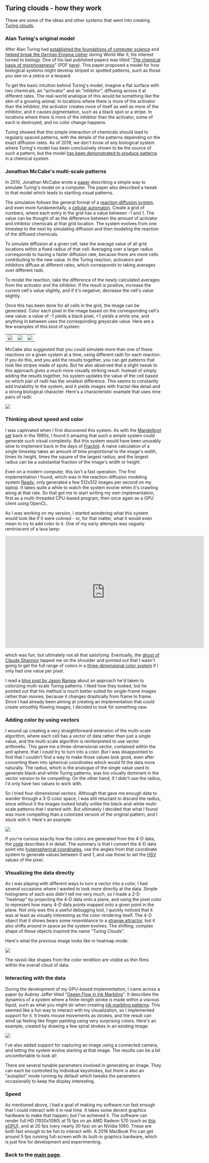 
## Turing clouds - how they work

These are some of the ideas and other systems that went into creating [Turing
clouds](.).

### Alan Turing's original model

After Alan Turing had [established the foundations of computer
science](https://en.wikipedia.org/wiki/Turing%27s_proof) and
[helped break the German Enigma
cipher](https://en.wikipedia.org/wiki/Cryptanalysis_of_the_Enigma) during
World War II, his interest turned to biology.  One of his last published
papers was titled "[The chemical basis of
morphogenesis](https://doi.org/10.1098/rstb.1952.0012)" (PDF
[here](http://www.dna.caltech.edu/courses/cs191/paperscs191/turing.pdf)).
This paper proposed a model for how biological systems might develop striped
or spotted patterns, such as those you see on a zebra or a leopard.

To get the basic intuition behind Turing's model, imagine a flat surface
with two chemicals, an "activator" and an "inhibitor", diffusing across it
at different rates.  The real-world analogue of this would be something
like the skin of a growing animal.  In locations where there is more of the
activator than the inhibitor, the activator creates more of itself as well
as more of the inhibitor, and it causes pigmentation, such as a black spot
or a stripe.  In locations where there is more of the inhibitor than the
activator, some of each is destroyed, and no color change happens.

Turing showed that this simple interaction of chemicals should lead to
regularly spaced patterns, with the details of the patterns depending on the
exact diffusion rates.  As of 2019, we don't know of any biological system
where Turing's model has been conclusively shown to be the source of such a
pattern, but the model [has been demonstrated to produce
patterns](https://www.ncbi.nlm.nih.gov/pubmed/10041855) in a chemical system.

### Jonathan McCabe's multi-scale patterns

In 2010, Jonathan McCabe wrote a
[paper](http://www.jonathanmccabe.com/Cyclic_Symmetric_Multi-Scale_Turing_Patterns.pdf)
describing a simple way to simulate Turing's model on a computer. The paper
also described a tweak to that model which leads to startling visual
patterns.

The simulation follows the general format of a [reaction-diffusion
system](https://en.wikipedia.org/wiki/Reaction%E2%80%93diffusion_system),
and even more fundamentally, a [cellular
automaton](https://en.wikipedia.org/wiki/Cellular_automaton).  Create a
grid of numbers, where each entry in the grid has a value between -1 and 1.
The value can be thought of as the difference between the amount of
activator and inhibitor chemicals at that grid location.  The system
evolves from one timestep to the next by simulating diffusion and then
modeling the reaction of the diffused chemicals.

To simulate diffusion at a given cell, take the average value of all grid
locations within a fixed radius of that cell.  Averaging over a larger
radius corresponds to having a faster diffusion rate, because there are
more cells contributing to the new value.  In the Turing reaction,
activators and inhibitors diffuse at different rates, which corresponds to
taking averages over different radii.

To model the reaction, take the difference of the newly calculated
averages from the activator and the inhibitor.  If the result is positive,
increase the current cell's value slightly, and if it's negative, decrease
the cell's value slightly.

Once this has been done for all cells in the grid, the image can be
generated.  Color each pixel in the image based on the corresponding cell's
new value: a value of -1 yields a black pixel, +1 yields a white one, and
anything in between uses the corresponding greyscale value.  Here are a few
examples of this kind of system:

| | | |
|:---:|:---:|:---:|
| ![](images/intro/bw-2scale-1.png) | ![](images/intro/bw-2scale-2.png) | ![](images/intro/bw-2scale-3.png) |

McCabe also suggested that you could simulate more than one of these
reactions on a given system at a time, using different radii for each
reaction. If you do this, and you add the results together, you can get
patterns that look like stripes made of spots. But he also observed that
a slight tweak to this approach gives a much more visually striking result.
Instead of simply adding the results together, his system updates the value
of the cell based on which pair of radii has the smallest difference.  This
seems to constantly add instability to the system, and it yields images
with fractal-like detail and a strong biological character.  Here's a
characteristic example that uses nine pairs of radii:

![](images/intro/bw-multiscale.png#center)

### Thinking about speed and color

I was captivated when I first discovered this system.  As with the
[Mandelbrot set](https://en.wikipedia.org/wiki/Mandelbrot_set) back in the
1990s, I found it amazing that such a simple system could generate such
visual complexity.  But this system would have been unusably slow to
implement back in the days of
[Fractint](https://en.wikipedia.org/wiki/Fractint).  A naive calculation of
a single timestep takes an amount of time proportional to the image's
width, times its height, times the square of the largest radius; and the
largest radius can be a substantial fraction of the image's width or
height.

Even on a modern computer, this isn't a fast operation. The first
implementation I found, which was in the reaction-diffusion modeling system
[Ready](https://github.com/GollyGang/ready), only generated a few 512x512
images per second on my laptop. It takes quite a while to watch the system
evolve when it's crawling along at that rate. So that got me to start
writing my own implementation, first as a multi-threaded CPU-based program,
then once again as a GPU client using OpenCL.

As I was working on my version, I started wondering what this system would
look like if it were colored - or, for that matter, what it would even mean
to try to add color to it.  One of my early attempts was vaguely
reminiscent of a lava lamp:

<iframe src="https://player.vimeo.com/video/356914126" width="640" height="360" frameborder="0" allow="autoplay; fullscreen" allowfullscreen></iframe>

which was fun, but ultimately not all that satisfying.  Eventually, the
[ghost of Claude Shannon](https://en.wikipedia.org/wiki/Information_theory)
tapped me on the shoulder and pointed out that I wasn't going to get
the full range of colors in a [three-dimensional color
system](https://en.wikipedia.org/wiki/Munsell_color_system) if I only had
one value per pixel.

I read a [blog post by Jason
Rampe](https://softologyblog.wordpress.com/2016/11/17/more-experiments-with-coupled-cellular-automata/)
about an approach he'd taken to colorizing multi-scale Turing patterns. I
liked how they looked, but he pointed out that his method is much better
suited for single-frame images rather than movies, because it changes
drastically from frame to frame.  Since I had already been aiming at
creating an implementation that could create smoothly flowing images, I
decided to look for something new.

### Adding color by using vectors

I wound up creating a very straightforward extension of the multi-scale
algorithm, where each cell has a vector of data rather than just a single
value, and the multi-scale algorithm is reinterpreted to use vector
arithmetic.  This gave me a three-dimensional vector, contained within the
unit sphere, that I could try to turn into a color.  But I was disappointed
to find that I couldn't find a way to make those values look good, even
after converting them into spherical coordinates which would fit the data
more naturally.  The radius, which is the analogue of the single value used
to generate black-and-white Turing patterns, was too visually dominant in
the vector version to be compelling.  On the other hand, if I didn't use
the radius, I'd only have two values to work with.

So I tried four-dimensional vectors.  Although that gave me enough data to
wander through a 3-D color space, I was still reluctant to discard the
radius, since without it the images looked totally unlike the
black-and-white multi-scale patterns that I started with.  But ultimately I
decided that what I found was more compelling than a colorized version of
the original pattern, and I stuck with it.  Here's an example:

![](images/intro/color-render.png#center)

If you're curious exactly how the colors are generated from the 4-D data,
the [code](https://github.com/blakej11/zounds/tc/render.cl) describes it in
detail. The summary is that I convert the 4-D data point into [hyperspherical
coordinates](https://en.wikipedia.org/wiki/N-sphere#Spherical_coordinates),
use the angles from that coordinate system to generate values between 0 and
1, and use those to set the
[HSV](https://en.wikipedia.org/wiki/HSL_and_HSV) values of the pixel.

### Visualizing the data directly

As I was playing with different ways to turn a vector into a color, I had
several occasions where I wanted to look more directly at the data.  Simple
histograms of each axis didn't tell me very much, so I made a 2-D "heatmap"
by projecting the 4-D data onto a plane, and using the pixel color to
represent how many 4-D data points mapped onto a given point in the plane.
Not only was this a useful debugging tool, I quickly noticed that it was at
least as visually interesting as the color rendering itself.  The 4-D
object that it shows bears some resemblance to a [strange
attractor](https://en.wikipedia.org/wiki/Attractor), but it also shifts
around in space as the system evolves.  The shifting, complex shape of
these objects inspired the name "Turing Clouds".

Here's what the previous image looks like in heatmap mode:

![](images/intro/color-4d.png#center)

The ravioli-like shapes from the color rendition are visible as thin films
within the overall cloud of data.

### Interacting with the data

During the development of my GPU-based implementation, I came across a
paper by Aubrey Jaffer titled "[Oseen Flow in Ink
Marbling](https://arxiv.org/pdf/1702.02106v1.pdf)".  It describes the
dynamics of a system where a finite-length stroke is made within a viscous
liquid, such as what you might do when creating [ink marbling
patterns](https://en.wikipedia.org/wiki/Paper_marbling).  This seemed like
a fun way to interact with my visualization, so I implemented support for
it.  It treats mouse movements as strokes, and the result can wind up
feeling like finger painting using very surprising colors.  Here's an
example, created by drawing a few spiral strokes in an existing image:

![](images/50/stroke/0024517.png#center)

I've also added support for capturing an image using a connected camera,
and letting the system evolve starting at that image.  The results can be a
bit uncomfortable to look at!

There are several tunable parameters involved in generating an image.  They
can each be controlled by individual keystrokes, but there is also an
"autopilot" mode running by default which tweaks the parameters
occasionally to keep the display interesting.

### Speed

As mentioned above, I had a goal of making my software run fast enough that
I could interact with it in real time.  It takes some decent graphics
hardware to make that happen, but I've achieved it.  The software can
render full HD (1920x1080) at 15 fps on an AMD Radeon 570 (such as [this
eGPU](https://amazon.com/dp/B07SKC8HT7)), and at 20 fps (very nearly 30
fps) on an NVidia 1060.  These are both fast enough to be fun to interact
with.  A 2016 MacBook Pro can get around 5 fps running full-screen with its
built-in graphics hardware, which is just fine for development and
experimenting.

### Back to the [main page](.).
